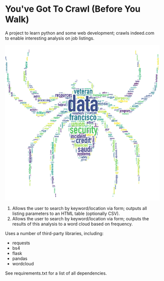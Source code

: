 # You've Got To Crawl (Before You Walk)
A project to learn python and some web development; crawls indeed.com to enable interesting analysis on job listings.

![](/test.png?raw=true "Example output; dynamic generation of new spiders coming soon!")

1. Allows the user to search by keyword/location via form; outputs all listing parameters to an HTML table (optionally CSV).
2. Allows the user to search by keyword/location via form; outputs the results of this analysis to a word cloud based on frequency.

Uses a number of third-party libraries, including:
- requests
- bs4
- flask
- pandas
- wordcloud

See requirements.txt for a list of all dependencies.

